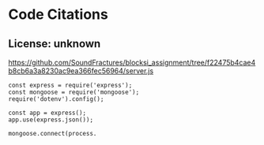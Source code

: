 # Code Citations

## License: unknown
https://github.com/SoundFractures/blocksi_assignment/tree/f22475b4cae4b8cb6a3a8230ac9ea366fec56964/server.js

```
const express = require('express');
const mongoose = require('mongoose');
require('dotenv').config();

const app = express();
app.use(express.json());

mongoose.connect(process.
```

